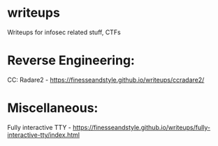 # writeups
Writeups for infosec related stuff, CTFs

# Reverse Engineering:
CC: Radare2 - https://finesseandstyle.github.io/writeups/ccradare2/

# Miscellaneous:
Fully interactive TTY - https://finesseandstyle.github.io/writeups/fully-interactive-tty/index.html
